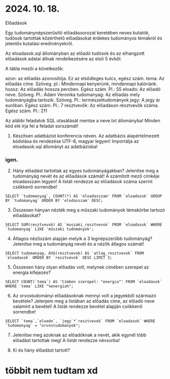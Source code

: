 # 2024. 10. 18.

Előadások

Egy tudománynépszerűsítő előadássorozat keretében neves kutatók, tudósok tartottak
közérthető előadásokat érdekes tudományos témákról és jelentős kutatási eredményekről.

Az eloadasok.sql állományban az előadó tudósok és az elhangzott előadások adatai állnak
rendelkezésére az első 5 évből.

A tábla mezői a következők:

azon: az előadás azonosítója. Ez az elsődleges kulcs, egész szám.
tema: Az előadás címe. Szöveg. pl.: Mindennapi kenyerünk, mindennapi kalóriánk.
hossz: Az előadás hossza percben. Egész szám. Pl.: 55
eloado: Az előadó neve. Szöveg. Pl.: Ádám Veronika
tudomanyag: Az előadás mely tudományágba tartozik. Szöveg. Pl.:
természettudományok
jegy: A jegy ár euróban. Egész szám. Pl.: 7
resztvevők: Az előadáson résztvevők száma. Egész szám. Pl.: 211

Az alábbi feladatok SQL utasátását mentse a neve.txt állományba! Minden kód elé írja fel a
feladat sorszámát!



1. Készítsen adatbázist konferencia néven. Az adatbázis alapértelmezett kódolása és
rendezése UTF-8, magyar legyen! Importálja az eloadasok.sql állományt az
adatbázisba!

### igen.

2. Hány előadást tartottak az egyes tudományágakban? Jelenítse meg a tudományág nevét
és az előadások számát! A számított mező címkéje eloadasszam legyen! A listát
rendezze az előadások száma szerint csökkenő sorrendbe!

```SELECT `tudomanyag`, COUNT(*) AS 'eloadasszam' FROM `eloadasok` GROUP BY `tudomanyag` ORDER BY 'elodasszam' DESC;```

3. Összesen hányan nézték meg a műszaki tudományok témakörbe tartozó előadásokat?

```SELECT SUM(resztvevok) AS `muszaki_resztvevok` FROM `eloadasok` WHERE `tudomanyag` LIKE 'műszaki tudományok';```

4. Átlagos nézőszám alapján melyik a 3 legnépszerűbb tudományág? Jelenítse meg a
tudományág nevét és a nézők átlagos számát!

```SELECT tudomanyag, AVG(resztvevok) AS `atlag_resztvevok` FROM `eloadasok` ORDER BY `resztvevok` DESC LIMIT 3;```

5. Összesen hány olyan előadás volt, melynek címében szerepel az energia kifejezés?

```SELECT COUNT(`tema`) AS 'Címben szerepel: "energia"' FROM `eloadasok` WHERE `tema` LIKE "%energia%";```

6. Az orvostudományi előadásoknak mennyi volt a jegyekből származó bevétele? Jelenjem
meg a listában az előadás címe, az előadó neve valamint a bevétel! A listát rendezze
bevétel alapján csökkenő sorrendbe!

```SELECT `tema`,`eloado`, `jegy`*`resztvevok` FROM `eloadasok` WHERE `tudomanyag` = "orvostudomanyok";```

7. Jelenítse meg azoknak az előadóknak a nevét, akik egynél több előadást tartottak meg!
A listát rendezze névsorba!



8. Ki és hány előadást tartott?


# többit nem tudtam xd
